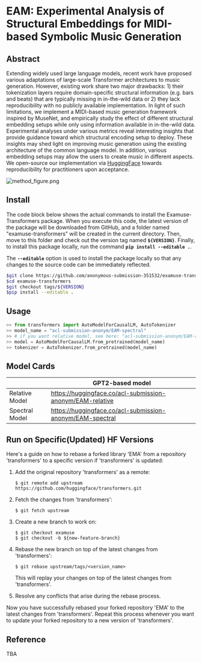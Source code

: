 # EAM: Experimental Analysis of Structural Embeddings for MIDI-based Symbolic Music Generation

## Abstract

Extending widely used large language models, recent work have proposed various adaptations of large-scale Transformer architectures to music generation. However, existing work share two major drawbacks: 1) their tokenization layers require domain-specific structural information (e.g. bars and beats) that are typically missing in in-the-wild data or 2) they lack reproducibility with no publicly available implementation. In light of such limitations, we implement a MIDI-based music generation framework inspired by MuseNet, and empirically study the effect of different structural embedding setups while only using information available in in-the-wild data. Experimental analyses under various metrics reveal interesting insights that provide guidance toward which structural encoding setup to deploy. These insights may shed light on improving music generation using the existing architecture of the common language model. In addition, various embedding setups may allow the users to create music in different aspects. We open-source our implementation via [HuggingFace](https://github.com/anonymous) towards reproducibility for practitioners upon acceptance.

![method_figure.png](https://huggingface.co/acl-submission-anonym/EAM-relative/resolve/main/method_figure.png)

## Install

The code block below shows the actual commands to install the Examuse-Transformers package. When you execute this code, the latest version of the package will be downloaded from GitHub, and a folder named "examuse-transformers" will be created in the current directory. Then, move to this folder and check out the version tag named **`${VERSION}`**. Finally, to install this package locally, run the command **`pip install --editable .`**.

The **`--editable`** option is used to install the package locally so that any changes to the source code can be immediately reflected.

```bash
$git clone https://github.com/anonymous-submission-351532/examuse-transformers.git
$cd examuse-transformers
$git checkout tags/${VERSION}
$pip install --editable .
```

## Usage

```python
>> from transformers import AutoModelForCausalLM, AutoTokenizer
>> model_name = "acl-submission-anonym/EAM-spectral"
>> # if you want relative model, see here: "acl-submission-anonym/EAM-relative"
>> model = AutoModelForCausalLM.from_pretrained(model_name) 
>> tokenizer = AutoTokenizer.from_pretrained(model_name)
```

## Model Cards

|  | GPT2-based model |
| --- | --- |
| Relative Model | https://huggingface.co/acl-submission-anonym/EAM-relative |
| Spectral Model | https://huggingface.co/acl-submission-anonym/EAM-spectral |

## Run on Specific(Updated) HF Versions

Here's a guide on how to rebase a forked library 'EMA' from a repository 'transformers' to a specific version if 'transformers' is updated:

1. Add the original repository 'transformers' as a remote:
    
    ```
    $ git remote add upstream https://github.com/huggingface/transformers.git
    ```
    
2. Fetch the changes from 'transformers':
    
    ```
    $ git fetch upstream
    ```
    
3. Create a new branch to work on:
    
    ```
    $ git checkout examuse
    $ git checkout -b ${new-feature-branch}
    ```
    
4. Rebase the new branch on top of the latest changes from 'transformers':
    
    ```
    $ git rebase upstream/tags/<version_name>
    ```
    
    This will replay your changes on top of the latest changes from 'transformers'.
    
5. Resolve any conflicts that arise during the rebase process.

Now you have successfully rebased your forked repository 'EMA' to the latest changes from 'transformers'. Repeat this process whenever you want to update your forked repository to a new version of 'transformers'.

## Reference

TBA